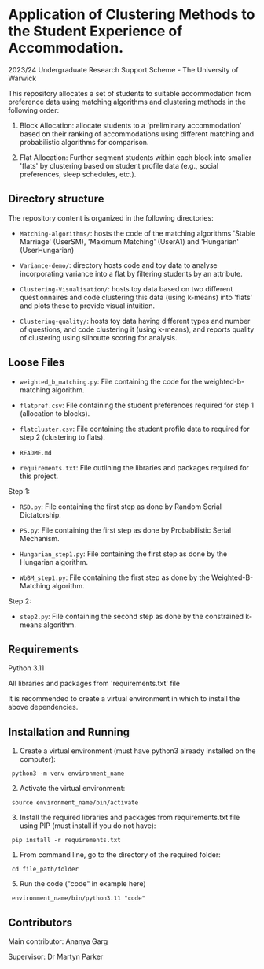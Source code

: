 # Application of Clustering Methods to the Student Experience of Accommodation.
2023/24 Undergraduate Research Support Scheme  - The University of Warwick

This repository allocates a set of students to suitable accommodation from preference data using matching algorithms and clustering methods in the following order: 

1. Block Allocation: allocate students to a 'preliminary accommodation' based on their ranking of accommodations using different matching and probabilistic algorithms for comparison. 

2. Flat Allocation: Further segment students within each block into smaller 'flats' by clustering based on student profile data (e.g., social preferences, sleep schedules, etc.).


## Directory structure

The repository content is organized in the following directories:

- `Matching-algorithms/`: hosts the code of the matching algorithms 'Stable Marriage' (UserSM), 'Maximum Matching' (UserA1) and 'Hungarian' (UserHungarian)

- `Variance-demo/`: directory hosts code and toy data to analyse incorporating variance into a flat by filtering students by an attribute. 

- `Clustering-Visualisation/`: hosts toy data based on two different questionnaires and code clustering this data (using k-means) into 'flats' and plots these to provide visual intuition.  

- `Clustering-quality/`: hosts toy data having different types and number of questions, and code clustering it (using k-means), and reports quality of clustering using silhoutte scoring for analysis. 

## Loose Files

- `weighted_b_matching.py`: File containing the code for the weighted-b-matching algorithm. 

- `flatpref.csv`: File containing the student preferences required for step 1 (allocation to blocks).  

- `flatcluster.csv`: File containing the student profile data to required for step 2 (clustering to flats).  

- `README.md`

- `requirements.txt`: File outlining the libraries and packages required for this project. 

Step 1: 

- `RSD.py`: File containing the first step as done by Random Serial Dictatorship. 

- `PS.py`: File containing the first step as done by Probabilistic Serial Mechanism. 

- `Hungarian_step1.py`: File containing the first step as done by the Hungarian algorithm. 

- `WbBM_step1.py`: File containing the first step as done by the Weighted-B-Matching algorithm. 

Step 2: 

- `step2.py`: File containing the second step as done by the constrained k-means algorithm. 


## Requirements

Python 3.11

All libraries and packages from 'requirements.txt' file

It is recommended to create a virtual environment in which to install the above dependencies.

## Installation and Running

1. Create a virtual environment (must have python3 already installed on the computer):

 <code> python3 -m venv environment_name</code>

2. Activate the virtual environment:

<code>  source environment_name/bin/activate</code>

3. Install the required libraries and packages from requirements.txt file using PIP (must install if you do not have):

<code>  pip install -r requirements.txt </code>

1. From command line, go to the directory of the required folder:

<code> cd file_path/folder </code>

5. Run the code ("code" in example here)

<code>  environment_name/bin/python3.11 "code" </code>


## Contributors

Main contributor: Ananya Garg 

Supervisor: Dr Martyn Parker